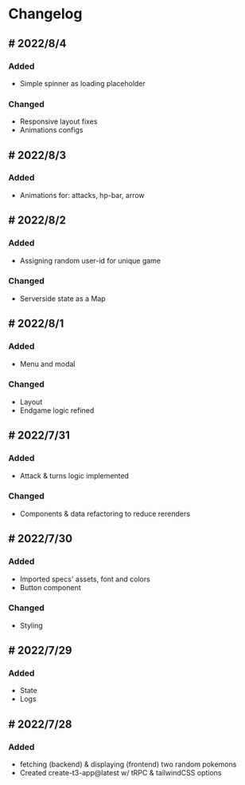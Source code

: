 # Changelog

## # 2022/8/4

### Added

- Simple spinner as loading placeholder

### Changed

- Responsive layout fixes
- Animations configs

## # 2022/8/3

### Added

- Animations for: attacks, hp-bar, arrow

## # 2022/8/2

### Added

- Assigning random user-id for unique game

### Changed

- Serverside state as a Map

## # 2022/8/1

### Added

- Menu and modal

### Changed

- Layout
- Endgame logic refined

## # 2022/7/31

### Added

- Attack & turns logic implemented

### Changed

- Components & data refactoring to reduce rerenders

## # 2022/7/30

### Added

- Imported specs' assets, font and colors
- Button component

### Changed

- Styling

## # 2022/7/29

### Added

- State
- Logs

## # 2022/7/28

### Added

- fetching (backend) & displaying (frontend) two random pokemons
- Created create-t3-app@latest w/ tRPC & tailwindCSS options

#
